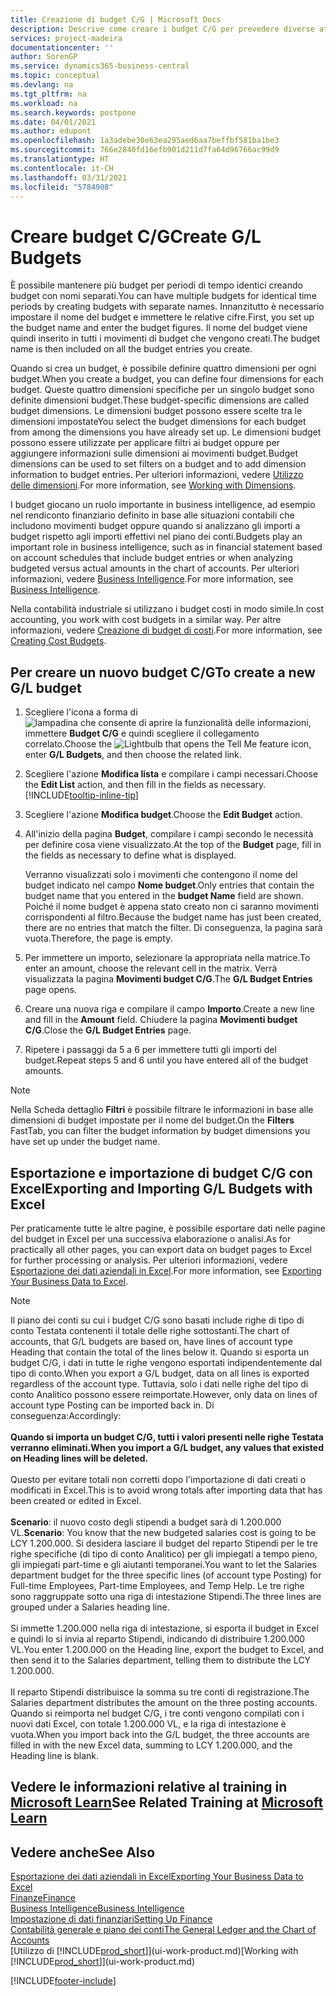 ```yaml
---
title: Creazione di budget C/G | Microsoft Docs
description: Descrive come creare i budget C/G per prevedere diverse attività finanziarie e assegnare le dimensioni per scopi di business intelligence.
services: project-madeira
documentationcenter: ''
author: SorenGP
ms.service: dynamics365-business-central
ms.topic: conceptual
ms.devlang: na
ms.tgt_pltfrm: na
ms.workload: na
ms.search.keywords: postpone
ms.date: 04/01/2021
ms.author: edupont
ms.openlocfilehash: 1a3adebe30e63ea295aed6aa7beffbf581ba1be3
ms.sourcegitcommit: 766e2840fd16efb901d211d7fa64d96766ac99d9
ms.translationtype: HT
ms.contentlocale: it-CH
ms.lasthandoff: 03/31/2021
ms.locfileid: "5784908"
---
```

# <a name="create-gl-budgets"></a><span data-ttu-id="84dcf-103">Creare budget C/G</span><span class="sxs-lookup"><span data-stu-id="84dcf-103">Create G/L Budgets</span></span>
<span data-ttu-id="84dcf-104">È possibile mantenere più budget per periodi di tempo identici creando budget con nomi separati.</span><span class="sxs-lookup"><span data-stu-id="84dcf-104">You can have multiple budgets for identical time periods by creating budgets with separate names.</span></span> <span data-ttu-id="84dcf-105">Innanzitutto è necessario impostare il nome del budget e immettere le relative cifre.</span><span class="sxs-lookup"><span data-stu-id="84dcf-105">First, you set up the budget name and enter the budget figures.</span></span> <span data-ttu-id="84dcf-106">Il nome del budget viene quindi inserito in tutti i movimenti di budget che vengono creati.</span><span class="sxs-lookup"><span data-stu-id="84dcf-106">The budget name is then included on all the budget entries you create.</span></span>  

<span data-ttu-id="84dcf-107">Quando si crea un budget, è possibile definire quattro dimensioni per ogni budget.</span><span class="sxs-lookup"><span data-stu-id="84dcf-107">When you create a budget, you can define four dimensions for each budget.</span></span> <span data-ttu-id="84dcf-108">Queste quattro dimensioni specifiche per un singolo budget sono definite dimensioni budget.</span><span class="sxs-lookup"><span data-stu-id="84dcf-108">These budget-specific dimensions are called budget dimensions.</span></span> <span data-ttu-id="84dcf-109">Le dimensioni budget possono essere scelte tra le dimensioni impostate</span><span class="sxs-lookup"><span data-stu-id="84dcf-109">You select the budget dimensions for each budget from among the dimensions you have already set up.</span></span> <span data-ttu-id="84dcf-110">Le dimensioni budget possono essere utilizzate per applicare filtri ai budget oppure per aggiungere informazioni sulle dimensioni ai movimenti budget.</span><span class="sxs-lookup"><span data-stu-id="84dcf-110">Budget dimensions can be used to set filters on a budget and to add dimension information to budget entries.</span></span> <span data-ttu-id="84dcf-111">Per ulteriori informazioni, vedere [Utilizzo delle dimensioni](finance-dimensions.md).</span><span class="sxs-lookup"><span data-stu-id="84dcf-111">For more information, see [Working with Dimensions](finance-dimensions.md).</span></span>

<span data-ttu-id="84dcf-112">I budget giocano un ruolo importante in business intelligence, ad esempio nel rendiconto finanziario definito in base alle situazioni contabili che includono movimenti budget oppure quando si analizzano gli importi a budget rispetto agli importi effettivi nel piano dei conti.</span><span class="sxs-lookup"><span data-stu-id="84dcf-112">Budgets play an important role in business intelligence, such as in financial statement based on account schedules that include budget entries or when analyzing budgeted versus actual amounts in the chart of accounts.</span></span> <span data-ttu-id="84dcf-113">Per ulteriori informazioni, vedere [Business Intelligence](bi.md).</span><span class="sxs-lookup"><span data-stu-id="84dcf-113">For more information, see [Business Intelligence](bi.md).</span></span>

<span data-ttu-id="84dcf-114">Nella contabilità industriale si utilizzano i budget costi in modo simile.</span><span class="sxs-lookup"><span data-stu-id="84dcf-114">In cost accounting, you work with cost budgets in a similar way.</span></span> <span data-ttu-id="84dcf-115">Per altre informazioni, vedere [Creazione di budget di costi](finance-create-cost-budgets.md).</span><span class="sxs-lookup"><span data-stu-id="84dcf-115">For more information, see [Creating Cost Budgets](finance-create-cost-budgets.md).</span></span>    

## <a name="to-create-a-new-gl-budget"></a><span data-ttu-id="84dcf-116">Per creare un nuovo budget C/G</span><span class="sxs-lookup"><span data-stu-id="84dcf-116">To create a new G/L budget</span></span>  
1. <span data-ttu-id="84dcf-117">Scegliere l'icona a forma di ![lampadina che consente di aprire la funzionalità delle informazioni](media/ui-search/search_small.png "Informazioni sull'operazione che si desidera eseguire"), immettere **Budget C/G** e quindi scegliere il collegamento correlato.</span><span class="sxs-lookup"><span data-stu-id="84dcf-117">Choose the ![Lightbulb that opens the Tell Me feature](media/ui-search/search_small.png "Tell me what you want to do") icon, enter **G/L Budgets**, and then choose the related link.</span></span>  
2. <span data-ttu-id="84dcf-118">Scegliere l'azione **Modifica lista** e compilare i campi necessari.</span><span class="sxs-lookup"><span data-stu-id="84dcf-118">Choose the **Edit List** action, and then fill in the fields as necessary.</span></span> [!INCLUDE[tooltip-inline-tip](includes/tooltip-inline-tip_md.md)]  
3. <span data-ttu-id="84dcf-119">Scegliere l'azione **Modifica budget**.</span><span class="sxs-lookup"><span data-stu-id="84dcf-119">Choose the **Edit Budget** action.</span></span>
4. <span data-ttu-id="84dcf-120">All'inizio della pagina **Budget**, compilare i campi secondo le necessità per definire cosa viene visualizzato.</span><span class="sxs-lookup"><span data-stu-id="84dcf-120">At the top of the **Budget** page, fill in the fields as necessary to define what is displayed.</span></span>  

    <span data-ttu-id="84dcf-121">Verranno visualizzati solo i movimenti che contengono il nome del budget indicato nel campo **Nome budget**.</span><span class="sxs-lookup"><span data-stu-id="84dcf-121">Only entries that contain the budget name that you entered in the **budget Name** field are shown.</span></span> <span data-ttu-id="84dcf-122">Poiché il nome budget è appena stato creato non ci saranno movimenti corrispondenti al filtro.</span><span class="sxs-lookup"><span data-stu-id="84dcf-122">Because the budget name has just been created, there are no entries that match the filter.</span></span> <span data-ttu-id="84dcf-123">Di conseguenza, la pagina sarà vuota.</span><span class="sxs-lookup"><span data-stu-id="84dcf-123">Therefore, the page is empty.</span></span>  
5. <span data-ttu-id="84dcf-124">Per immettere un importo, selezionare la appropriata nella matrice.</span><span class="sxs-lookup"><span data-stu-id="84dcf-124">To enter an amount, choose the relevant cell in the matrix.</span></span> <span data-ttu-id="84dcf-125">Verrà visualizzata la pagina **Movimenti budget C/G**.</span><span class="sxs-lookup"><span data-stu-id="84dcf-125">The **G/L Budget Entries** page opens.</span></span>  
6. <span data-ttu-id="84dcf-126">Creare una nuova riga e compilare il campo **Importo**.</span><span class="sxs-lookup"><span data-stu-id="84dcf-126">Create a new line and fill in the **Amount** field.</span></span> <span data-ttu-id="84dcf-127">Chiudere la pagina **Movimenti budget C/G**.</span><span class="sxs-lookup"><span data-stu-id="84dcf-127">Close the **G/L Budget Entries** page.</span></span>  
7. <span data-ttu-id="84dcf-128">Ripetere i passaggi da 5 a 6 per immettere tutti gli importi del budget.</span><span class="sxs-lookup"><span data-stu-id="84dcf-128">Repeat steps 5 and 6 until you have entered all of the budget amounts.</span></span>  

> [!NOTE]  
>  <span data-ttu-id="84dcf-129">Nella Scheda dettaglio **Filtri** è possibile filtrare le informazioni in base alle dimensioni di budget impostate per il nome del budget.</span><span class="sxs-lookup"><span data-stu-id="84dcf-129">On the **Filters** FastTab, you can filter the budget information by budget dimensions you have set up under the budget name.</span></span>

## <a name="exporting-and-importing-gl-budgets-with-excel"></a><span data-ttu-id="84dcf-130">Esportazione e importazione di budget C/G con Excel</span><span class="sxs-lookup"><span data-stu-id="84dcf-130">Exporting and Importing G/L Budgets with Excel</span></span>
<span data-ttu-id="84dcf-131">Per praticamente tutte le altre pagine, è possibile esportare dati nelle pagine del budget in Excel per una successiva elaborazione o analisi.</span><span class="sxs-lookup"><span data-stu-id="84dcf-131">As for practically all other pages, you can export data on budget pages to Excel for further processing or analysis.</span></span> <span data-ttu-id="84dcf-132">Per ulteriori informazioni, vedere [Esportazione dei dati aziendali in Excel](about-export-data.md).</span><span class="sxs-lookup"><span data-stu-id="84dcf-132">For more information, see [Exporting Your Business Data to Excel](about-export-data.md).</span></span>

> [!NOTE]
> <span data-ttu-id="84dcf-133">Il piano dei conti su cui i budget C/G sono basati include righe di tipo di conto Testata contenenti il totale delle righe sottostanti.</span><span class="sxs-lookup"><span data-stu-id="84dcf-133">The chart of accounts, that G/L budgets are based on, have lines of account type Heading that contain the total of the lines below it.</span></span> <span data-ttu-id="84dcf-134">Quando si esporta un budget C/G, i dati in tutte le righe vengono esportati indipendentemente dal tipo di conto.</span><span class="sxs-lookup"><span data-stu-id="84dcf-134">When you export a G/L budget, data on all lines is exported regardless of the account type.</span></span> <span data-ttu-id="84dcf-135">Tuttavia, solo i dati nelle righe del tipo di conto Analitico possono essere reimportate.</span><span class="sxs-lookup"><span data-stu-id="84dcf-135">However, only data on lines of account type Posting can be imported back in.</span></span> <span data-ttu-id="84dcf-136">Di conseguenza:</span><span class="sxs-lookup"><span data-stu-id="84dcf-136">Accordingly:</span></span> <br /><br /> <span data-ttu-id="84dcf-137">**Quando si importa un budget C/G, tutti i valori presenti nelle righe Testata verranno eliminati.**</span><span class="sxs-lookup"><span data-stu-id="84dcf-137">**When you import a G/L budget, any values that existed on Heading lines will be deleted.**</span></span> <br /><br /> <span data-ttu-id="84dcf-138">Questo per evitare totali non corretti dopo l'importazione di dati creati o modificati in Excel.</span><span class="sxs-lookup"><span data-stu-id="84dcf-138">This is to avoid wrong totals after importing data that has been created or edited in Excel.</span></span><br /><br /> <span data-ttu-id="84dcf-139">**Scenario**: il nuovo costo degli stipendi a budget sarà di 1.200.000 VL.</span><span class="sxs-lookup"><span data-stu-id="84dcf-139">**Scenario**: You know that the new budgeted salaries cost is going to be LCY 1.200.000.</span></span> <span data-ttu-id="84dcf-140">Si desidera lasciare il budget del reparto Stipendi per le tre righe specifiche (di tipo di conto Analitico) per gli impiegati a tempo pieno, gli impiegati part-time e gli aiutanti temporanei.</span><span class="sxs-lookup"><span data-stu-id="84dcf-140">You want to let the Salaries department budget for the three specific lines (of account type Posting) for Full-time Employees, Part-time Employees, and Temp Help.</span></span> <span data-ttu-id="84dcf-141">Le tre righe sono raggruppate sotto una riga di intestazione Stipendi.</span><span class="sxs-lookup"><span data-stu-id="84dcf-141">The three lines are grouped under a Salaries heading line.</span></span><br /><br /><span data-ttu-id="84dcf-142">Si immette 1.200.000 nella riga di intestazione, si esporta il budget in Excel e quindi lo si invia al reparto Stipendi, indicando di distribuire 1.200.000 VL.</span><span class="sxs-lookup"><span data-stu-id="84dcf-142">You enter 1.200.000 on the Heading line, export the budget to Excel, and then send it to the Salaries department, telling them to distribute the LCY 1.200.000.</span></span><br /><br /> <span data-ttu-id="84dcf-143">Il reparto Stipendi distribuisce la somma su tre conti di registrazione.</span><span class="sxs-lookup"><span data-stu-id="84dcf-143">The Salaries department distributes the amount on the three posting accounts.</span></span> <span data-ttu-id="84dcf-144">Quando si reimporta nel budget C/G, i tre conti vengono compilati con i nuovi dati Excel, con totale 1.200.000 VL, e la riga di intestazione è vuota.</span><span class="sxs-lookup"><span data-stu-id="84dcf-144">When you import back into the G/L budget, the three accounts are filled in with the new Excel data, summing to LCY 1.200.000, and the Heading line is blank.</span></span>

## <a name="see-related-training-at-microsoft-learn"></a><span data-ttu-id="84dcf-145">Vedere le informazioni relative al training in [Microsoft Learn](/learn/modules/budgets-exchange-rates-dynamics-365-business-central/index)</span><span class="sxs-lookup"><span data-stu-id="84dcf-145">See Related Training at [Microsoft Learn](/learn/modules/budgets-exchange-rates-dynamics-365-business-central/index)</span></span>

## <a name="see-also"></a><span data-ttu-id="84dcf-146">Vedere anche</span><span class="sxs-lookup"><span data-stu-id="84dcf-146">See Also</span></span>
[<span data-ttu-id="84dcf-147">Esportazione dei dati aziendali in Excel</span><span class="sxs-lookup"><span data-stu-id="84dcf-147">Exporting Your Business Data to Excel</span></span>](about-export-data.md)  
[<span data-ttu-id="84dcf-148">Finanze</span><span class="sxs-lookup"><span data-stu-id="84dcf-148">Finance</span></span>](finance.md)  
[<span data-ttu-id="84dcf-149">Business Intelligence</span><span class="sxs-lookup"><span data-stu-id="84dcf-149">Business Intelligence</span></span>](bi.md)  
[<span data-ttu-id="84dcf-150">Impostazione di dati finanziari</span><span class="sxs-lookup"><span data-stu-id="84dcf-150">Setting Up Finance</span></span>](finance-setup-finance.md)  
[<span data-ttu-id="84dcf-151">Contabilità generale e piano dei conti</span><span class="sxs-lookup"><span data-stu-id="84dcf-151">The General Ledger and the Chart of Accounts</span></span>](finance-general-ledger.md)  
<span data-ttu-id="84dcf-152">[Utilizzo di [!INCLUDE[prod_short](includes/prod_short.md)]](ui-work-product.md)</span><span class="sxs-lookup"><span data-stu-id="84dcf-152">[Working with [!INCLUDE[prod_short](includes/prod_short.md)]](ui-work-product.md)</span></span>  


[!INCLUDE[footer-include](includes/footer-banner.md)]